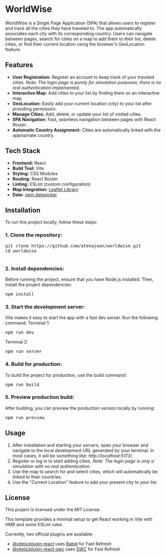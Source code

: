 



# WorldWise

WorldWise is a Single Page Application (SPA) that allows users to register and track all the cities they have traveled to. The app automatically associates each city with its corresponding country. Users can navigate between pages, search for cities on a map to add them to their list, delete cities, or find their current location using the browser's GeoLocation feature.

## Features
- **User Registration:** Register an account to keep track of your traveled cities. 
_Note: The login page is purely for simulation purposes; there is no real authentication implemented._
- **Interactive Map:** Add cities to your list by finding them on an interactive map.
- **GeoLocation:** Easily add your current location (city) to your list after providing permission.
- **Manage Cities:** Add, delete, or update your list of visited cities.
- **SPA Navigation:** Fast, seamless navigation between pages with React Router.
- **Automatic Country Assignment:** Cities are automatically linked with the appropriate country.

## Tech Stack
- **Frontend:** React
- **Build Tool:** Vite
- **Styling:** CSS Modules
- **Routing:** React Router
- **Linting:** ESLint (custom configuration)
- **Map Integration:** [Leaflet Library]([url](https://leafletjs.com/))
- **Date:** [npm datepicker]([url](https://www.npmjs.com/package/react-datepicker))

## Installation
To run this project locally, follow these steps:

### 1. Clone the repository:
<pre>git clone https://github.com/atenajoon/worldwise.git
cd worldwise
 </pre>
### 2. Install dependencies: 
Before running the project, ensure that you have Node.js installed. Then, install the project dependencies:
<pre>npm install</pre>
### 3. Start the development server: 
Vite makes it easy to start the app with a fast dev server. Run the following command:
Terminal 1:
<pre>npm run dev</pre>
Terminal 2:
<pre>npm run server</pre>
### 4. Build for production: 
To build the project for production, use the build command:
<pre>npm run build</pre>
### 5. Preview production build: 
After building, you can preview the production version locally by running:
<pre>npm run preview</pre>

## Usage
1. After installation and starting your servers, open your browser and navigate to the local development URL generated by your terminal.
In most cases, it will be something like: _http://localhost:5173/_.
2. Register or log in to start adding cities.
_Note: The login page is only a simulation with no real authentication._
3. Use the map to search for and select cities, which will automatically be linked to their countries.
4. Use the "Current Location" feature to add your present city to your list.

## License
This project is licensed under the MIT License.








This template provides a minimal setup to get React working in Vite with HMR and some ESLint rules.

Currently, two official plugins are available:

- [@vitejs/plugin-react](https://github.com/vitejs/vite-plugin-react/blob/main/packages/plugin-react/README.md) uses [Babel](https://babeljs.io/) for Fast Refresh
- [@vitejs/plugin-react-swc](https://github.com/vitejs/vite-plugin-react-swc) uses [SWC](https://swc.rs/) for Fast Refresh

